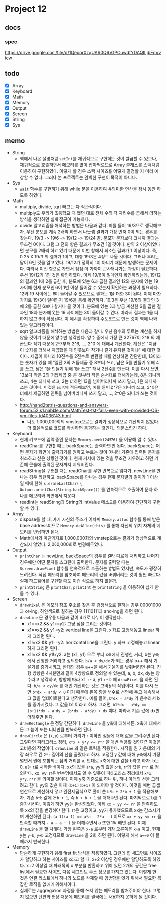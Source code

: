 # Project 12

## docs

### spec

https://drive.google.com/file/d/1Qeuor0zqUAR0Q6xGPCuwdfYDAQILjbEm/view

## todo

- [x] Array
- [x] Keyboard
- [x] Math
- [x] Memory
- [x] Output
- [x] Screen
- [x] String
- [x] Sys

## memo

- String
  - 책에서 나온 설명처럼 `setInt`를 재귀적으로 구현하는 것이 깔끔할 수 있으나, 재귀적으로 호출하면서 메모리를 많이 잡아먹으므로 Array 클래스를 스택처럼 이용하여 구현하였다. 이렇게 할 경우 스택 사이즈를 어떻게 결정할 지 미리 예상할 수 없다. 그러나 본 프로젝트는 완벽한 구현이 목적이 아니다.
- Sys
  - `wait` 함수를 구현하기 위해 while 문을 이용하여 무의미한 연산을 잠시 동안 하도록 하였다.
- Math
  - multiply, divide, sqrt 빼고는 다 직관적이다.
  - multiply도 우리가 초등학교 때 했던 대로 전체 수와 각 자리수를 곱해서 더하는 방식을 생각하면 쉽게 접근이 가능하다.
  - divide 알고리즘을 해석하는 방법은 다음과 같다. 예를 들어 19/3으로 생각해보자. 우선 분모를 계속 2배씩 하면서 나눗셈 결과가 가장 먼저 0이 되는 경우를 찾는다. 19/3 -> 19/6 -> 19/12 -> 19/24 끝. 분모가 분자보다 크니까 결과는 무조건 0이다. 그럼 그 전의 항은 결과가 무조건 1일 것이다. 만약 2 이상이었다면 분모를 2배씩 하고 있기 때문에 이번 항에서 최소한 결과가 1 이상이다. 즉, 0.25 X 19/3 의 결과가 1이고, 대충 19/3은 4정도 나올 것이다. 그러나 우리는 답이 6인 것을 알고 있다. 19/12가 정확히 1이 아니기 때문에 발생하는 문제이다. 따라서 이전 항으로 가면서 점점 더 가까이 근사해나가는 과정이 필요하다. 우선 19/12가 1인 것은 확인하였다. 이제 19/6이 얼마인지 확인하려는데, 19/12의 결과인 1에 2를 곱한 후, 분모에 있는 6과 곱한 결과인 12와 분자에 있는 19 사이에 현재 분모인 6이 1번 이상 들어갈 수 있는지 확인하는 과정이 필요하다. 12와 19 사이에는 6이 들어갈 수 있으므로 결과는 1을 더한 3이 된다. 이제 마찬가지로 19/3이 얼마인지 19/6을 통해 확인하자. 19/3은 우선 19/6의 결과인 3에 2를 곱한 6보다 같거나 클 것이다. 분모에 있는 3과 방금 계산한 6을 곱한 결과인 18과 분자에 있는 19 사이에는 3이 들어갈 수 없다. 따라서 결과는 1을 더하지 않고 6이 확정된다. 이 예시를 확장하여 수도코드로 만든 것이 책에 나와 있는 알고리즘이다.
  - sqrt 알고리즘을 해석하는 방법은 다음과 같다. 우선 음수의 루트는 계산을 하지 않을 것이기 때문에 양수만 생각한다. 양수 중에서 가장 큰 32767이 2^8 의 제곱보다 작기 때문에 2^7부터 2^6, ..., 2^0 에 대해서 계산한다. 계산은 "지금 이 숫자를 더해서 제곱했을 때 인풋보다 작거나 같게 유지될 것이냐" 에 대한 것이다. 제곱이 아니라 10진수를 2진수로 변환할 때를 연상하면 간단한데, 13이라는 숫자가 있을 때 "일단 2의 거듭제곱 중 8부터 쓰고, 남은 5를 만들기 위해 4를 쓰고, 남은 1을 만들기 위해 1을 쓰고" 해서 2진수를 만든다. 이를 다시 쓰면, 13보다 작은 2의 거듭제곱 중 큰 것부터 작은 순서대로 더해가는데, 8은 되니까 쓰고, 4는 되니까 쓰고, 2는 더하면 13을 넘어버리니까 쓰지 말고, 1은 되니까 쓰는 것이다. 이것을 sqrt에 적용해보면, 예를 들어 2^7은 되니까 쓰고, 2^6은 더해서 제곱하면 인풋을 넘어버리니까 쓰지 말고, ..., 2^0은 되니까 쓰는 것이다.
  - http://nand2tetris-questions-and-answers-forum.52.s1.nabble.com/MathTest-tst-fails-even-with-provided-OS-vm-files-td4036143.html
    - 나도 1,000,000회의 vmstep으로는 결과가 정상적으로 계산되지 않았다. 더 효율적으로 코드를 작성하면 통과하는 것인지.. 의문스럽긴 하다.
- Keyboard
  - 현재 키보드에 입력 중인 문자는 `Memory.peek(24576)` 을 이용해 알 수 있다.
  - readChar를 구현할 때는 backSpace는 출력하면 안 된다. backSpace는 어떤 문자가 화면에 출력되기를 원하고 누르는 것이 아니라 기존에 입력된 문자를 취소하고 싶은 상황인 것이다. 현재 커서에 있는 것을 무조건 지우려고 하면 기존에 콘솔에 출력된 문자까지 지워버린다.
  - readString을 구현할 때는 readChar를 무한 반복으로 읽다가, newLine을 만나는 경우 리턴하고, backSpace를 만나는 경우 현재 문자열의 길이가 1 이상일 때에 한해 `s.eraseLastChar()`, `Output.printChar(String.backSpace())` 를 연속적으로 호출하여 문자 하나를 메모리와 화면에서 지운다.
  - readInt는 readString과 String의 intValue 메소드를 이용하여 간단하게 구현할 수 있다.
- Array
  - dispose를 할 때, 자기 자신의 주소가 어차피 `Memory.alloc` 함수를 통해 받은 base address이므로 `Memory.deAlloc(this)` 를 통해 자신의 위치 자체의 메모리를 반납하면 된다.
  - Math에서와 마찬가지로 1,000,000회의 vmstep으로는 결과가 정상적으로 계산되지 않았다. 2,000,000회로 변경해두었다.
- Output
  - `printChar` 는 newLine, backSpace의 경우를 갈라 다르게 처리하고 나머지 경우에만 어떤 문자를 스크린에 출력한다. 문자를 출력할 때는 `Screen.drawPixel` 함수를 연속적으로 호출하는 방법도 있지만, 속도가 굉장히 느려진다. 직접 메모리를 참조하여 메모리의 값을 바꿔버리는 것이 훨씬 빠르다. 실제 하드웨어를 구현할 때도 이런 식으로 하지 않을까.
  - `printString` 은 `printChar`, `printInt` 는 `printString` 을 이용하여 쉽게 만들 수 있다.
- Screen
  - `drawPixel` 은 메모리 참조 주소를 찾은 후 검정색으로 칠하는 경우 00001000과 or-ing, 하얀색으로 칠하는 경우 11110111과 and-ing을 하면 된다.
  - `drawLine` 은 경우를 다음과 같이 4개로 나누어 생각한다.
    - x1==x2 && y1==y2: 그냥 점을 그리는 것이다.
    - x1==x2 && y1!=y2: vertical line을 그린다. x 좌표 고정해놓고 linear 하게 그리면 된다.
    - x1!=x2 && y1==y2: horizontal line을 그린다. y 좌표 고정해놓고 linear 하게 그리면 된다.
    - x1!=x2 && y1!=y2: a는 (x1, y1) 으로 부터 x축에서 진행한 거리, b는 y축에서 진행한 거리라고 정의한다. `b/a < dy/dx` 가 되는 경우 b++ 해서 기울기를 증가시키고, 반대의 경우 a++을 해서 기울기를 낮춰버리면 된다. 진행 방향은 4사분면과 같이 4방향으로 정의할 수 있는데, a, b, dx, dy는 양수라고 생각하고, 방향에 따라 x1 +- a, y1 +- b 에 `drawPixel` 을 하면 된다. `b/a < dy/dx` 를 매번 계산하는 것은 고비용의 작업이다. 이를 다시 쓰면 `b*dx - a*dy < 0` 이기 때문에 왼쪽 항을 변수로 선언해 두고 계속해서 그 값을 업데이트한다고 생각한다. 예를 들어, `b*dx - a*dy` 가 음수라서 b를 증가시켰다. 그 값을 b1 이라고 하자. 그러면, `b1*dx - a*dy == (b+1)*dx - a*dy = (b*dx - a*dy) + dx` 이다. 따라서 기존 값에 dx만 더해주면 된다.
  - `drawRectangle` 은 정말 간단하다. `drawLine` 을 y축에 대해서든, x축에 대해서든 그 높이 또는 너비만큼 반복하면 된다.
  - `drawCircle` 은 (x, y) 로부터 거리가 r 이하인 점들에 대해 값을 그려주면 된다. 그렇다면 피타고라스 정리, `x*x + y*y <= r*r` 을 매번 적용할 것인가? 이것은 고비용의 작업이다. `drawLine` 과 같은 트릭을 적용한다. 시작을 원 가운데의 가장 좌우로 긴 `2*r` 길이의 선을 골랐다고 하자. 고정된 y 값에 대해 y축에서 가장 멀면서 원에 포함되는 점의 거리를 a, 반대로 x축에 대한 값을 b라고 하자. b는 0, a는 r로 시작한 셈이다. xx의 값을 `a*a`, yy의 값을 `b*b`, rr의 값을 `r*r` 로 정의한다. xx, yy, rr은 변수명에서도 알 수 있듯이 피타고라스 정리에서 `x*x`, `y*y`, `r*r` 을 의미할 것이다. 이제 y축 기준으로 하나 위, 하나 아래의 선을 그리려고 한다. yy의 값은 이제 `(b+1)(b+1)` 이 되어야 할 것이다. 이것을 매번 곱셉 연산으로 계산하지 않고 완전제곱식으로 풀어 쓴 `b*b + 2*b + 1` 을 적용해보자. 기존 `b*b` 값에 `2*b + 1`, 즉 `b + b + 1` 을 더해주면 된다. 마지막으로 b를 1 증가시킨다. 이렇게 하면 yy는 완성되었다. 이제 `xx + yy <= rr` 을 만족하도록 xx의 값을 변경해야 한다. rr은 고정이고, yy가 증가했으므로 xx는 감소시키며 계산하면 된다. `(a-1)(a-1) == a*a - 2*a - 1` 이므로 `xx + yy <= rr` 을 만족할 때까지 `- a - a + 1` 을 더해주면서 a 또한 1씩 빼면 된다. 이제 `drawLine` 을 할 차례다. 가장 왼쪽은 `x-a` 로부터 가장 오른쪽은 `x+a` 이고, 현재 y는 `y-b`, `y+b` 고정이므로 `drawLine` 을 2회 하면 된다. 이렇게 해서 `a==0` 이 될 때까지 반복한다.
- Memory
  - 단순하게 구현하기 위해 first fit 방식을 적용하였다. 그런데 힙 세그먼트 사이즈가 할당하고 하는 사이즈를 x라고 할 때, x+2 이상인 경우에만 할당하도록 하였다. x+2 이상일 때 아래쪽의 x 부분을 반환하고 위에 있던 2개의 공간은 free list에서 필요한 사이즈, 다음 세그먼트 주소 정보를 가지고 있는다. 이렇게 한 것은 연결 리스트에서 하나의 노드를 삭제할 때 양방향을 잇기 위해서 필요한 복잡한 로직을 없애기 위해서이다.
  - 실제로는 aggregation 과정을 통해 쓰지 않는 메모리를 합쳐주어야 한다. 그렇지 않으면 단편화 현상 때문에 메모리를 결국에는 사용하지 못하게 될 것이다.
